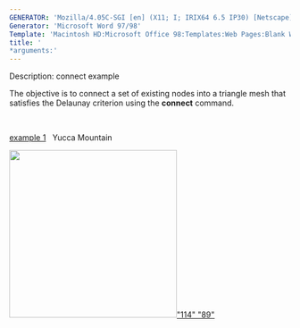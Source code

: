 ```yaml
---
GENERATOR: 'Mozilla/4.05C-SGI [en] (X11; I; IRIX64 6.5 IP30) [Netscape]'
Generator: 'Microsoft Word 97/98'
Template: 'Macintosh HD:Microsoft Office 98:Templates:Web Pages:Blank Web Page'
title: '
*arguments:'
---
```


 Description: connect example

  The objective is to connect a set of existing nodes into a triangle
  mesh that  satisfies the Delaunay criterion using the **connect**
  command.

   

  [example 1](description1.md)   Yucca Mountain

  [<img height="300" width="300" src="https://lanl.github.io/docs/assets/images/2d_connect1b_tn.gif">"114"
  "89"](description1.md)
